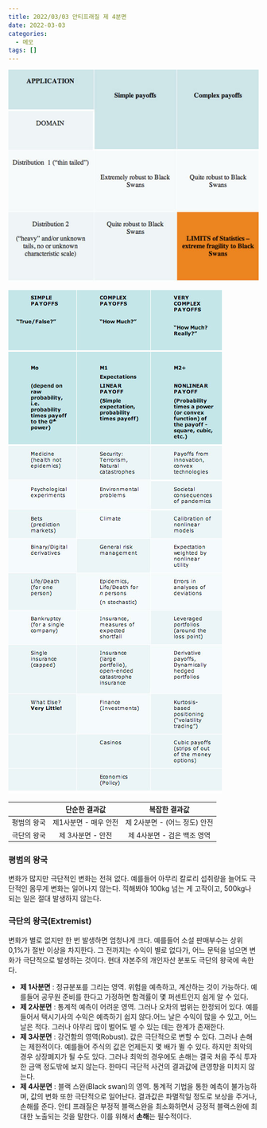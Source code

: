 ```yaml
---
title: 2022/03/03 안티프래질 제 4분면
date: 2022-03-03
categories:
  - 메모
tags: []
---
```

![quadrant1](/assets/images/quadrant1.jpg)

![](/assets/images/payoff.jpg)

|             |     단순한 결과값     |         복잡한 결과값         |
| ----------- | :-------------------: | :---------------------------: |
| 평범의 왕국 | 제1사분면 - 매우 안전 | 제 2사분면 - (어느 정도) 안전 |
| 극단의 왕국 |   제 3사분면 - 안전   |  제 4사분면 - 검은 백조 영역  |

### 평범의 왕국

변화가 많지만 극단적인 변화는 전혀 없다. 예를들어 아무리 칼로리 섭취량을 늘어도 극단적인 몸무게 변화는 일어나지 않는다. 끽해봐야 100kg 넘는 게 고작이고, 500kg나 되는 일은 절대 발생하지 않는다.

### 극단의 왕국(Extremist)

변화가 별로 없지만 한 번 발생하면 엄청나게 크다. 예를들어 소설 판매부수는 상위 0,1%가 절반 이상을 차지한다. 그 전까지는 수익이 별로 없다가, 어느 문턱을 넘으면 변화가 극단적으로 발생하는 것이다. 현대 자본주의 개인자산 분포도 극단의 왕국에 속한다.

- **제 1사분면** : 정규분포를 그리는 영역. 위험을 예측하고, 계산하는 것이 가능하다. 예를들어 공무원 준비를 한다고 가정하면 합격률이 몇 퍼센트인지 쉽게 알 수 있다.
- **제 2사분면** : 통계적 예측이 어려운 영역. 그러나 오차의 범위는 한정되어 있다. 예를 들어서 택시기사의 수익은 예측하기 쉽지 않다.어느 날은 수익이 많을 수 있고, 어느 날은 적다. 그러나 아무리 많이 벌어도 벌 수 있는 데는 한계가 존재한다.
- **제 3사분면** : 강건함의 영역(Robust). 값은 극단적으로 변할 수 있다. 그러나 손해는 제한적이다. 예를들어 주식의 값은 언제든지 몇 배가 뛸 수 있다. 하지만 최악의 경우 상장폐지가 될 수도 있다. 그러나 최악의 경우에도 손해는 결국 처음 주식 투자한 금액 정도밖에 보지 않는다. 한마디 극단적 사건의 결과값에 큰영향을 미치지 않는다.
- **제 4사분면** : 블랙 스완(Black swan)의 영역. 통계적 기법을 통한 예측이 불가능하며, 값의 변화 또한 극단적으로 일어난다. 결과값은 파멸적일 정도로 보상을 주거나, 손해를 준다. 안티 프래질은 부정적 블랙스완을 최소화하면서 긍정적 블랙스완에 최대한 노출되는 것을 말한다. 이를 위해서 **손해**는 필수적이다.
